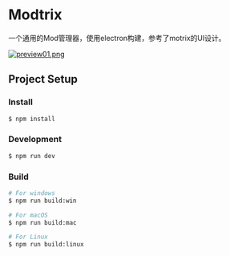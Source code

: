 # Modtrix

一个通用的Mod管理器，使用electron构建，参考了motrix的UI设计。

[![preview01.png](https://i.postimg.cc/tg7nXBB5/preview01.png)](https://postimg.cc/GBwmKxw8)

## Project Setup

### Install

```bash
$ npm install
```

### Development

```bash
$ npm run dev
```

### Build

```bash
# For windows
$ npm run build:win

# For macOS
$ npm run build:mac

# For Linux
$ npm run build:linux
```
